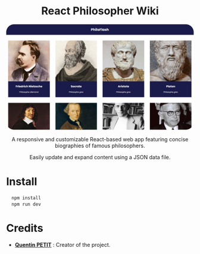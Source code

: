 
<h1 align="center">React Philosopher Wiki</h1>
<p align="center">
	<img src="public/thumbnail.png" width="700">
</p>
<p align="center">A responsive and customizable React-based web app featuring concise biographies of famous philosophers.</p>
<p align="center">Easily update and expand content using a JSON data file.</p>

# Install
```bash
  npm install
  npm run dev
```

# Credits

* [**Quentin PETIT**](https://github.com/quentinptt) : Creator of the project.
